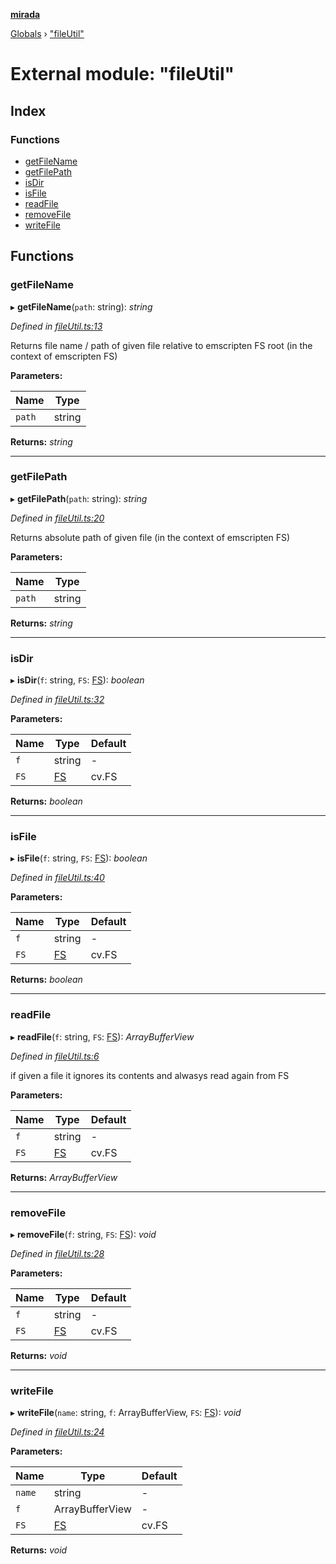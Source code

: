 **[mirada](../README.md)**

[Globals](../README.md) › ["fileUtil"](_fileutil_.md)

# External module: "fileUtil"

## Index

### Functions

* [getFileName](_fileutil_.md#getfilename)
* [getFilePath](_fileutil_.md#getfilepath)
* [isDir](_fileutil_.md#isdir)
* [isFile](_fileutil_.md#isfile)
* [readFile](_fileutil_.md#readfile)
* [removeFile](_fileutil_.md#removefile)
* [writeFile](_fileutil_.md#writefile)

## Functions

###  getFileName

▸ **getFileName**(`path`: string): *string*

*Defined in [fileUtil.ts:13](https://github.com/cancerberoSgx/mirada/blob/0ec64a4/mirada/src/fileUtil.ts#L13)*

Returns file name / path of given file relative to emscripten FS root  (in the context of emscripten FS)

**Parameters:**

Name | Type |
------ | ------ |
`path` | string |

**Returns:** *string*

___

###  getFilePath

▸ **getFilePath**(`path`: string): *string*

*Defined in [fileUtil.ts:20](https://github.com/cancerberoSgx/mirada/blob/0ec64a4/mirada/src/fileUtil.ts#L20)*

Returns absolute path of given file (in the context of emscripten FS)

**Parameters:**

Name | Type |
------ | ------ |
`path` | string |

**Returns:** *string*

___

###  isDir

▸ **isDir**(`f`: string, `FS`: [FS](../interfaces/_types_emscripten_.fs.md)): *boolean*

*Defined in [fileUtil.ts:32](https://github.com/cancerberoSgx/mirada/blob/0ec64a4/mirada/src/fileUtil.ts#L32)*

**Parameters:**

Name | Type | Default |
------ | ------ | ------ |
`f` | string | - |
`FS` | [FS](../interfaces/_types_emscripten_.fs.md) |  cv.FS |

**Returns:** *boolean*

___

###  isFile

▸ **isFile**(`f`: string, `FS`: [FS](../interfaces/_types_emscripten_.fs.md)): *boolean*

*Defined in [fileUtil.ts:40](https://github.com/cancerberoSgx/mirada/blob/0ec64a4/mirada/src/fileUtil.ts#L40)*

**Parameters:**

Name | Type | Default |
------ | ------ | ------ |
`f` | string | - |
`FS` | [FS](../interfaces/_types_emscripten_.fs.md) |  cv.FS |

**Returns:** *boolean*

___

###  readFile

▸ **readFile**(`f`: string, `FS`: [FS](../interfaces/_types_emscripten_.fs.md)): *ArrayBufferView*

*Defined in [fileUtil.ts:6](https://github.com/cancerberoSgx/mirada/blob/0ec64a4/mirada/src/fileUtil.ts#L6)*

if given a file it ignores its contents and alwasys read again from FS

**Parameters:**

Name | Type | Default |
------ | ------ | ------ |
`f` | string | - |
`FS` | [FS](../interfaces/_types_emscripten_.fs.md) |  cv.FS |

**Returns:** *ArrayBufferView*

___

###  removeFile

▸ **removeFile**(`f`: string, `FS`: [FS](../interfaces/_types_emscripten_.fs.md)): *void*

*Defined in [fileUtil.ts:28](https://github.com/cancerberoSgx/mirada/blob/0ec64a4/mirada/src/fileUtil.ts#L28)*

**Parameters:**

Name | Type | Default |
------ | ------ | ------ |
`f` | string | - |
`FS` | [FS](../interfaces/_types_emscripten_.fs.md) |  cv.FS |

**Returns:** *void*

___

###  writeFile

▸ **writeFile**(`name`: string, `f`: ArrayBufferView, `FS`: [FS](../interfaces/_types_emscripten_.fs.md)): *void*

*Defined in [fileUtil.ts:24](https://github.com/cancerberoSgx/mirada/blob/0ec64a4/mirada/src/fileUtil.ts#L24)*

**Parameters:**

Name | Type | Default |
------ | ------ | ------ |
`name` | string | - |
`f` | ArrayBufferView | - |
`FS` | [FS](../interfaces/_types_emscripten_.fs.md) |  cv.FS |

**Returns:** *void*